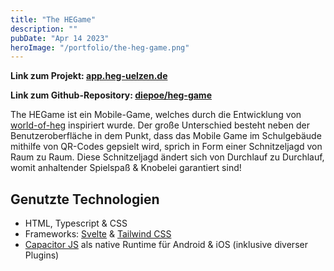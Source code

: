 ```yaml
---
title: "The HEGame"
description: ""
pubDate: "Apr 14 2023"
heroImage: "/portfolio/the-heg-game.png"
---
```


**Link zum Projekt: [app.heg-uelzen.de](https://app.heg-uelzen.de)**

**Link zum Github-Repository: [diepoe/heg-game](https://github.com/diepoe/heg-game)**

The HEGame ist ein Mobile-Game, welches durch die Entwicklung von [world-of-heg](/portfolio/world-of-heg) inspiriert wurde. Der große Unterschied besteht neben der Benutzeroberfläche in dem Punkt, dass das Mobile Game im Schulgebäude mithilfe von QR-Codes gepsielt wird, sprich in Form einer Schnitzeljagd von Raum zu Raum. Diese Schnitzeljagd ändert sich von Durchlauf zu Durchlauf, womit anhaltender Spielspaß & Knobelei garantiert sind!

## Genutzte Technologien
- HTML, Typescript & CSS
- Frameworks: [Svelte](https://svelte.dev) & [Tailwind CSS](https://tailwindcss.com)
- [Capacitor JS](https://capacitorjs.com) als native Runtime für Android & iOS (inklusive diverser Plugins)